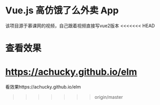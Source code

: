 # Vue.js 高仿饿了么外卖 App
该项目源于慕课网的视频，自己跟着视频直接写vue2版本
<<<<<<< HEAD

# 查看效果
https://achucky.github.io/elm
=======
看效果https://achucky.github.io/elm
>>>>>>> origin/master
